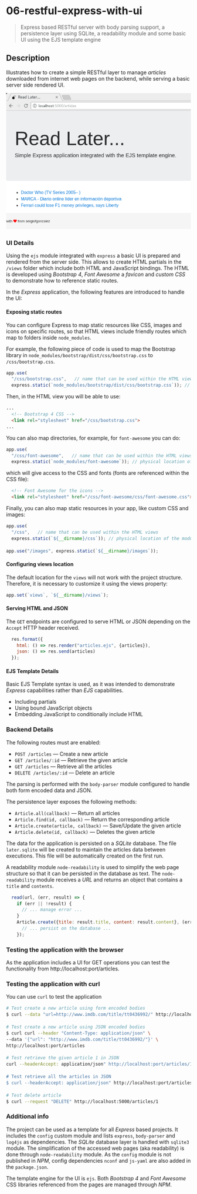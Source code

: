 # 06-restful-express-with-ui
> Express based RESTful server with body parsing support, a persistence layer using SQLite, a readability module and some basic UI using the EJS template engine

## Description
Illustrates how to create a simple RESTful layer to manage *articles* downloaded from internet web pages on the backend, while serving a basic server side rendered UI.

![UI Image](ui.png)

### UI Details
Using the `ejs` module integrated with `express` a basic UI is prepared and rendered from the server side. This allows to create HTML partials in the `/views` folder which include both HTML and JavaScript bindings.
The HTML is developed using *Bootstrap 4*, *Font Awesome* a *favicon* and *custom CSS* to demonstrate how to reference static routes.

In the *Express* application, the following features are introduced to handle the UI:

#### Exposing static routes
You can configure Express to map static resources like CSS, images and icons on specific routes, so that HTML views include friendly routes which map to folders inside `node_modules`.

For example, the following piece of code is used to map the Bootstrap library in `node_modules/bootstrap/dist/css/bootstrap.css` to `/css/bootstrap.css`.
```javascript
app.use(
  "/css/bootstrap.css",   // name that can be used within the HTML views
  express.static(`node_modules/bootstrap/dist/css/bootstrap.css`)); // physical location of the module

```
Then, in the HTML view you will be able to use:
```html
...
  <!-- Bootstrap 4 CSS -->
  <link rel="stylesheet" href="/css/bootstrap.css">
...
```

You can also map directories, for example, for `font-awesome` you can do:
```javascript
app.use(
  "/css/font-awesome",   // name that can be used within the HTML views
  express.static(`node_modules/font-awesome`)); // physical location of the module
```
which will give access to the CSS and fonts (fonts are referenced within the CSS file):
```html
  <!-- Font Awesome for the icons -->
  <link rel="stylesheet" href="/css/font-awesome/css/font-awesome.css">
```

Finally, you can also map static resources in your app, like custom CSS and images:
```javascript
app.use(
  "/css",   // name that can be used within the HTML views
  express.static(`${__dirname}/css`)); // physical location of the module

app.use("/images", express.static(`${__dirname}/images`));
```

#### Configuring views location
The default location for the `views` will not work with the project structure. Therefore, it is necessary to customize it using the views property:

```javascript
app.set(`views`, `${__dirname}/views`);
```

#### Serving HTML and JSON
The `GET` endpoints are configured to serve HTML or JSON depending on the `Accept` HTTP header received.

```javascript
  res.format({
    html: () => res.render("articles.ejs", {articles}),
    json: () => res.send(articles)
  });
```

#### EJS Template Details
Basic EJS Template syntax is used, as it was intended to demonstrate *Express* capabilities rather than *EJS* capabilities.
+ Including partials
+ Using bound JavaScript objects
+ Embedding JavaScript to conditionally include HTML

### Backend Details
The following routes must are enabled:
+ `POST /articles` &mdash; Create a new article
+ `GET /articles/:id` &mdash; Retrieve the given article
+ `GET /articles` &mdash; Retrieve all the articles
+ `DELETE /articles/:id` &mdash; Delete an article

The parsing is performed with the `body-parser` module configured to handle both form encoded data and JSON.

The persistence layer exposes the following methods:
+ `Article.all(callback)` &mdash; Return all articles
+ `Article.find(id, callback)` &mdash; Return the corresponding article
+ `Article.create(article, callback)` &mdash; Save/Update the given article
+ `Article.delete(id, callback)` &mdash; Deletes the given article


The data for the application is persisted on a *SQLite* database. The file `later.sqlite` will be created to maintain the articles data between executions. This file will be automatically created on the first run.

A readability module `node-readability` is used to simplify the web page structure so that it can be persisted in the database as text. The `node-readability` module receives a *URL* and returns an object that contains a `title` and `contents`.
```javascript
  read(url, (err, result) => {
    if (err || !result) {
      // ... manage error ...
    }
    Article.create({title: result.title, content: result.content}, (err, article) => {
      // ... persist on the database ...
    });
```

### Testing the application with the browser
As the application includes a UI for GET operations you can test the functionality from http://localhost:port/articles.



### Testing the application with curl
You can use `curl` to test the application
```bash
# Test create a new article using form encoded bodies 
$ curl --data "url=http://www.imdb.com/title/tt0436992/" http://localhost:port/articles

# Test create a new article using JSON encoded bodies 
$ curl curl --header "Content-Type: application/json" \
--data '{"url": "http://www.imdb.com/title/tt0436992/"}' \
http://localhost:port/articles

# Test retrieve the given article 1 in JSON
curl --headerAccept: application/json" http://localhost:port/articles/1

# Test retrieve all the articles in JSON
$ curl --headerAccept: application/json" http://localhost:port/articles

# Test delete article
$ curl --request "DELETE" http://localhost:5000/articles/1

```


### Additional info
The project can be used as a template for all *Express* based projects. It includes the `config` custom module and lists `express`, `body-parser` and `log4js` as dependencies.
The *SQLite* database layer is handled with `sqlite3` module.
The simplification of the accessed web pages (aka readability) is done through `node-readability` module.
As the `config` module is not published in *NPM*, config dependencies `nconf` and `js-yaml` are also added in the `package.json`.

The template engine for the UI is `ejs`. Both *Bootstrap 4* and *Font Awesome* CSS libraries referenced from the pages are managed through *NPM*.
